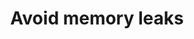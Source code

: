 ---
layout: tactic

title:  "Avoid memory leaks"
tags: machine-learning model-training design-tactic
t-sort: "Awesome Tactic"
t-type: "Architectural Tactic"
categories: model-training
t-description: "Model training requires memory, and sometimes memory leaks and OOM (out of memory) errors may occur during that process. If that happens, the knowledge gained during the prior training process is lost. By considering memory availability constraints and addressing possible OOM exceptions, the system can be designed to operate within the available memory limits. It reduced the likelihood of errors and prevents unnecessary energy consumption. "
t-participant: "Data Scientist"
t-artifact: "Memory"
t-context: "Machine Learning"
t-feature: 
t-intent: "Consider possible memory constraints during training"
t-targetQA: "Recoverability"
t-relatedQA: 
t-measuredimpact: 
t-source: "Master Thesis 'Green tactics for ML-important QAs' by Heli Järvenpää (2023); 
Shanbhag, S., Chimalakonda, S., Sharma, V. S., & Kaulgud, V. (2022, June). Towards a Catalog of Energy Patterns in Deep Learning Development. In Proceedings of the International Conference on Evaluation and Assessment in Software Engineering 2022 (pp. 150-159)."
t-source-doi: "DOI:10.1145/3530019.3530035"
t-diagram: "avoid-memory-leaks.png"
---